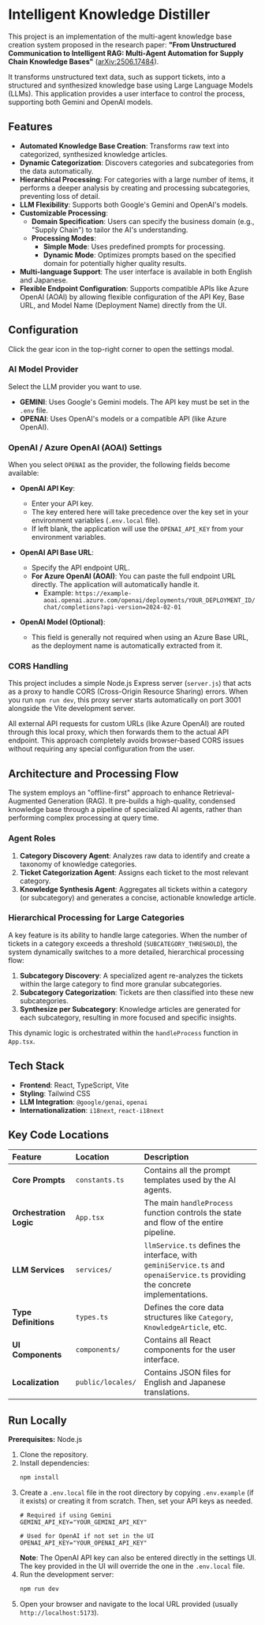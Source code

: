 # Intelligent Knowledge Distiller

This project is an implementation of the multi-agent knowledge base creation system proposed in the research paper: **"From Unstructured Communication to Intelligent RAG: Multi-Agent Automation for Supply Chain Knowledge Bases"** ([arXiv:2506.17484](https://arxiv.org/abs/2506.17484)).

It transforms unstructured text data, such as support tickets, into a structured and synthesized knowledge base using Large Language Models (LLMs). This application provides a user interface to control the process, supporting both Gemini and OpenAI models.

## Features

- **Automated Knowledge Base Creation**: Transforms raw text into categorized, synthesized knowledge articles.
- **Dynamic Categorization**: Discovers categories and subcategories from the data automatically.
- **Hierarchical Processing**: For categories with a large number of items, it performs a deeper analysis by creating and processing subcategories, preventing loss of detail.
- **LLM Flexibility**: Supports both Google's Gemini and OpenAI's models.
- **Customizable Processing**:
    - **Domain Specification**: Users can specify the business domain (e.g., "Supply Chain") to tailor the AI's understanding.
    - **Processing Modes**:
        - **Simple Mode**: Uses predefined prompts for processing.
        - **Dynamic Mode**: Optimizes prompts based on the specified domain for potentially higher quality results.
- **Multi-language Support**: The user interface is available in both English and Japanese.
- **Flexible Endpoint Configuration**: Supports compatible APIs like Azure OpenAI (AOAI) by allowing flexible configuration of the API Key, Base URL, and Model Name (Deployment Name) directly from the UI.

## Configuration

Click the gear icon in the top-right corner to open the settings modal.

### AI Model Provider

Select the LLM provider you want to use.

- **GEMINI**: Uses Google's Gemini models. The API key must be set in the `.env` file.
- **OPENAI**: Uses OpenAI's models or a compatible API (like Azure OpenAI).

### OpenAI / Azure OpenAI (AOAI) Settings

When you select `OPENAI` as the provider, the following fields become available:

- **OpenAI API Key**:
  - Enter your API key.
  - The key entered here will take precedence over the key set in your environment variables (`.env.local` file).
  - If left blank, the application will use the `OPENAI_API_KEY` from your environment variables.

- **OpenAI API Base URL**:
  - Specify the API endpoint URL.
  - **For Azure OpenAI (AOAI)**: You can paste the full endpoint URL directly. The application will automatically handle it.
    - Example: `https://example-aoai.openai.azure.com/openai/deployments/YOUR_DEPLOYMENT_ID/chat/completions?api-version=2024-02-01`

- **OpenAI Model (Optional)**:
  - This field is generally not required when using an Azure Base URL, as the deployment name is automatically extracted from it.

### CORS Handling

This project includes a simple Node.js Express server (`server.js`) that acts as a proxy to handle CORS (Cross-Origin Resource Sharing) errors. When you run `npm run dev`, this proxy server starts automatically on port 3001 alongside the Vite development server.

All external API requests for custom URLs (like Azure OpenAI) are routed through this local proxy, which then forwards them to the actual API endpoint. This approach completely avoids browser-based CORS issues without requiring any special configuration from the user.

## Architecture and Processing Flow

The system employs an "offline-first" approach to enhance Retrieval-Augmented Generation (RAG). It pre-builds a high-quality, condensed knowledge base through a pipeline of specialized AI agents, rather than performing complex processing at query time.

### Agent Roles

1.  **Category Discovery Agent**: Analyzes raw data to identify and create a taxonomy of knowledge categories.
2.  **Ticket Categorization Agent**: Assigns each ticket to the most relevant category.
3.  **Knowledge Synthesis Agent**: Aggregates all tickets within a category (or subcategory) and generates a concise, actionable knowledge article.

### Hierarchical Processing for Large Categories

A key feature is its ability to handle large categories. When the number of tickets in a category exceeds a threshold (`SUBCATEGORY_THRESHOLD`), the system dynamically switches to a more detailed, hierarchical processing flow:

1.  **Subcategory Discovery**: A specialized agent re-analyzes the tickets within the large category to find more granular subcategories.
2.  **Subcategory Categorization**: Tickets are then classified into these new subcategories.
3.  **Synthesize per Subcategory**: Knowledge articles are generated for each subcategory, resulting in more focused and specific insights.

This dynamic logic is orchestrated within the `handleProcess` function in `App.tsx`.

## Tech Stack

- **Frontend**: React, TypeScript, Vite
- **Styling**: Tailwind CSS
- **LLM Integration**: `@google/genai`, `openai`
- **Internationalization**: `i18next`, `react-i18next`

## Key Code Locations

| Feature | Location | Description |
| :--- | :--- | :--- |
| **Core Prompts** | `constants.ts` | Contains all the prompt templates used by the AI agents. |
| **Orchestration Logic** | `App.tsx` | The main `handleProcess` function controls the state and flow of the entire pipeline. |
| **LLM Services** | `services/` | `llmService.ts` defines the interface, with `geminiService.ts` and `openaiService.ts` providing the concrete implementations. |
| **Type Definitions** | `types.ts` | Defines the core data structures like `Category`, `KnowledgeArticle`, etc. |
| **UI Components** | `components/` | Contains all React components for the user interface. |
| **Localization** | `public/locales/` | Contains JSON files for English and Japanese translations. |

## Run Locally

**Prerequisites:** Node.js

1.  Clone the repository.
2.  Install dependencies:
    ```bash
    npm install
    ```
3.  Create a `.env.local` file in the root directory by copying `.env.example` (if it exists) or creating it from scratch. Then, set your API keys as needed.
    ```
    # Required if using Gemini
    GEMINI_API_KEY="YOUR_GEMINI_API_KEY"

    # Used for OpenAI if not set in the UI
    OPENAI_API_KEY="YOUR_OPENAI_API_KEY"
    ```
    **Note**: The OpenAI API key can also be entered directly in the settings UI. The key provided in the UI will override the one in the `.env.local` file.
4.  Run the development server:
    ```bash
    npm run dev
    ```
5.  Open your browser and navigate to the local URL provided (usually `http://localhost:5173`).
